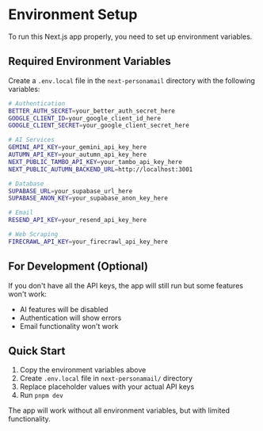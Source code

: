 # Environment Setup

To run this Next.js app properly, you need to set up environment variables.

## Required Environment Variables

Create a `.env.local` file in the `next-personamail` directory with the following variables:

```bash
# Authentication
BETTER_AUTH_SECRET=your_better_auth_secret_here
GOOGLE_CLIENT_ID=your_google_client_id_here
GOOGLE_CLIENT_SECRET=your_google_client_secret_here

# AI Services
GEMINI_API_KEY=your_gemini_api_key_here
AUTUMN_API_KEY=your_autumn_api_key_here
NEXT_PUBLIC_TAMBO_API_KEY=your_tambo_api_key_here
NEXT_PUBLIC_AUTUMN_BACKEND_URL=http://localhost:3001

# Database
SUPABASE_URL=your_supabase_url_here
SUPABASE_ANON_KEY=your_supabase_anon_key_here

# Email
RESEND_API_KEY=your_resend_api_key_here

# Web Scraping
FIRECRAWL_API_KEY=your_firecrawl_api_key_here
```

## For Development (Optional)

If you don't have all the API keys, the app will still run but some features won't work:

- AI features will be disabled
- Authentication will show errors
- Email functionality won't work

## Quick Start

1. Copy the environment variables above
2. Create `.env.local` file in `next-personamail/` directory
3. Replace placeholder values with your actual API keys
4. Run `pnpm dev`

The app will work without all environment variables, but with limited functionality. 